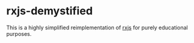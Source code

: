 # rxjs-demystified

This is a highly simplified reimplementation of [rxjs](https://github.com/ReactiveX/rxjs) for purely educational purposes.